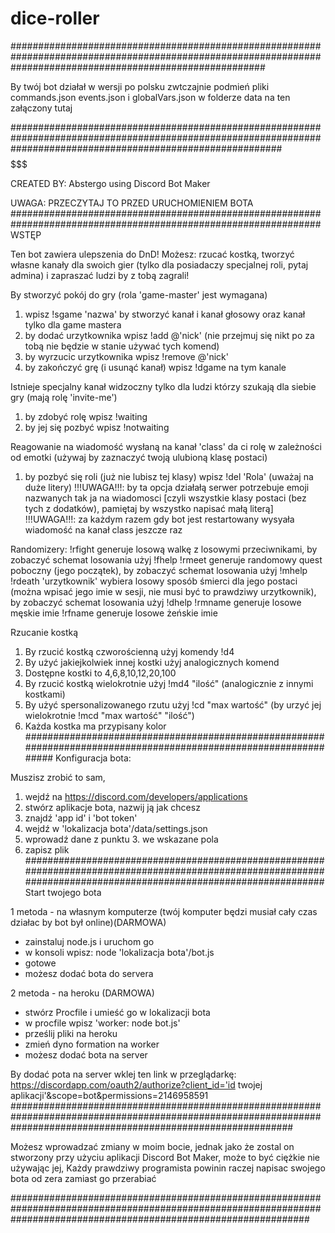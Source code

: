# dice-roller
##############################################################################################################################################################


By twój bot działał w wersji po polsku zwtczajnie podmień pliki commands.json events.json i globalVars.json w folderze data na ten załączony tutaj


################################################################################################################################################################# 
$$$$$$$$$$$$$$$$$$$$$$$$$$$$$$$$$$$$$$$$$$$$$$$$$$$$$$$$$$$$$$$$$$$$$$$$$$$$$$$$$$$$$$$$$$$$$$$$$$$$$$$

CREATED BY: Abstergo using Discord Bot Maker

$$$$$$$$$$$$$$$$$$$$$$$$$$$$$$$$$$$$$$$$$$$$$$$$$$$$$$$$$$$$$$$$$$$$$$$$$$$$$$$$$$$$$$$$$$$$$$$$$$$$$$$$$$$$
UWAGA: PRZECZYTAJ TO PRZED URUCHOMIENIEM BOTA
################################################################################################################
WSTĘP

Ten bot zawiera ulepszenia do DnD! Możesz: rzucać kostką, tworzyć własne kanały dla swoich gier (tylko dla posiadaczy specjalnej roli, pytaj admina)
i zapraszać ludzi by z tobą zagrali!

By stworzyć pokój do gry (rola 'game-master' jest wymagana)
1. wpisz !sgame 'nazwa' by stworzyć kanał i kanał głosowy oraz kanał tylko dla game mastera
2. by dodać urzytkownika wpisz !add @'nick' (nie przejmuj się nikt po za tobą nie będzie w stanie używać tych komend)
3. by wyrzucic urzytkownika wpisz !remove @'nick'
4. by zakończyć grę (i usunąć kanał) wpisz !dgame na tym kanale

Istnieje specjalny kanał widzoczny tylko dla ludzi którzy szukają dla siebie gry (mają rolę 'invite-me')
1. by zdobyć rolę wpisz !waiting
2. by jej się pozbyć wpisz !notwaiting

Reagowanie na wiadomość wysłaną na kanał 'class' da ci rolę w zależności od emotki 
(używaj by zaznaczyć twoją ulubioną klasę postaci)
1. by pozbyć się roli (już nie lubisz tej klasy) wpisz !del 'Rola' (uważaj na duże litery)
!!!UWAGA!!!: by ta opcja działałą serwer potrzebuje emoji nazwanych tak ja na wiadomosci [czyli wszystkie klasy postaci (bez tych z dodatków), pamiętaj by wszystko napisać małą literą]
!!!UWAGA!!!: za każdym razem gdy bot jest restartowany wysyała wiadomość na kanał class jeszcze raz

Randomizery:
!rfight generuje losową walkę z losowymi przeciwnikami, by zobaczyć schemat losowania użyj !fhelp
!rmeet generuje randomowy quest poboczny (jego początek), by zobaczyć schemat losowania użyj !mhelp
!rdeath 'urzytkownik' wybiera losowy sposób śmierci dla jego postaci (można wpisać jego imie w sesji, nie musi być to prawdziwy urzytkownik), by zobaczyć schemat losowania użyj !dhelp
!rmname generuje losowe męskie imie
!rfname generuje losowe żeńskie imie

Rzucanie kostką
1. By rzucić kostką czworościenną użyj komendy !d4
2. By użyć jakiejkolwiek innej kostki użyj analogicznych komend
3. Dostępne kostki to 4,6,8,10,12,20,100
4. By rzucić kostką wielokrotnie użyj !md4 "ilość" (analogicznie z innymi kostkami)
5. By użyć spersonalizowanego rzutu użyj !cd "max wartość" (by urzyć jej wielokrotnie !mcd "max wartość" "ilość")
6. Każda kostka ma przypisany kolor
#################################################################################################################
Konfiguracja bota:

Muszisz zrobić to sam,
1. wejdź na https://discord.com/developers/applications
2. stwórz aplikacje bota, nazwij ją jak chcesz
3. znajdź 'app id' i 'bot token'
4. wejdź w  'lokalizacja bota'/data/settings.json
5. wprowadź dane z punktu 3. we wskazane pola
6. zapisz plik
##################################################################################################################################################################
Start twojego bota

1 metoda - na własnym komputerze (twój komputer będzi musiał cały czas działac by bot był online)(DARMOWA)

- zainstaluj node.js i uruchom go
- w konsoli wpisz: node 'lokalizacja bota'/bot.js
- gotowe
- możesz dodać bota do servera

2 metoda - na heroku (DARMOWA)
- stwórz Procfile i umieść go w lokalizacji bota
- w procfile wpisz 'worker: node bot.js'
- prześlij pliki na heroku
- zmień dyno formation na worker 
- możesz dodać bota na server

By dodać pota na server wklej ten link w przeglądarkę: https://discordapp.com/oauth2/authorize?client_id='id twojej aplikacji'&scope=bot&permissions=2146958591
###################################################################################################################################################################

Możesz wprowadzać zmiany w moim bocie, jednak jako że zostal on stworzony przy użyciu aplikacji Discord Bot Maker, może to być ciężkie nie używając jej,
Każdy prawdziwy programista powinin raczej napisac swojego bota od zera zamiast go przerabiać

######################################################################################################################################################################